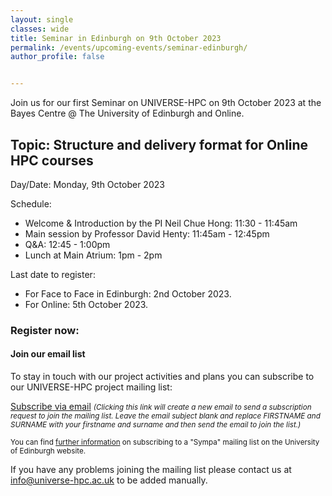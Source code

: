 ```yaml
---
layout: single
classes: wide
title: Seminar in Edinburgh on 9th October 2023
permalink: /events/upcoming-events/seminar-edinburgh/
author_profile: false


---
```

Join us for our first Seminar on UNIVERSE-HPC on 9th October 2023 at the Bayes Centre @ The University of Edinburgh and Online.

## Topic: Structure and delivery format for Online HPC courses
Day/Date: Monday, 9th October 2023

Schedule: 
- Welcome & Introduction by the PI Neil Chue Hong: 11:30 - 11:45am
- Main session by Professor David Henty: 11:45am - 12:45pm
- Q&A: 12:45 - 1:00pm
- Lunch at Main Atrium: 1pm - 2pm

Last date to register:
- For Face to Face in Edinburgh: 2nd October 2023.
- For Online: 5th October 2023.

### Register now: 


#### Join our email list

To stay in touch with our project activities and plans you can subscribe to our
UNIVERSE-HPC project mailing list:

<a
href="mailto:sympa@mlist.is.ed.ac.uk?body=SUBSCRIBE%20universe-hpc%20FIRSTNAME%20SURNAME%20%0A%0AQUIT%0A%0A">Subscribe
via email</a> <small>_(Clicking this link will create a new email to send a
subscription request to join the mailing list. Leave the email subject blank
and replace FIRSTNAME and SURNAME with your firstname and surname and then send
the email to join the list.)_</small>

<small>You can find [further
information](https://www.ed.ac.uk/information-services/computing/comms-and-collab/email/lists/sympa/subscribe)
on subscribing to a "Sympa" mailing list on the University of Edinburgh
website.</small>

If you have any problems joining the mailing list please contact us at
[info@universe-hpc.ac.uk](mailto:info@universe-hpc.ac.uk) to be added manually.
